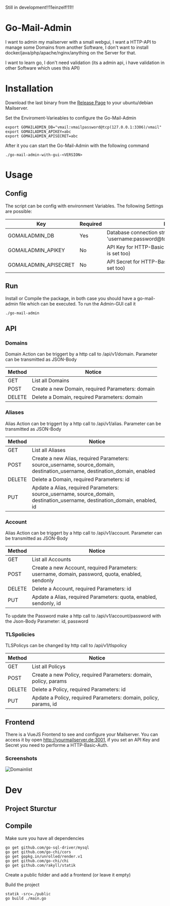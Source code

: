 Still in development!!11einzelf!11!!

# Go-Mail-Admin
I want to admin my mailserver with a small webgui, I want a HTTP-API to manage some Domains from another Software, I don't want to install docker/java/php/apache/nginx/anything on the Server for that.

I want to learn go, I don't need validation (its a admin api, i have validation in other Software which uses this API)

# Installation
Download the last binary from the [Release Page](https://github.com/kekskurse/go-mail-admin/releases) to your ubuntu/debian Mailserver. 

Set the Enviroment-Varieables to configure the Go-Mail-Admin
```
export GOMAILADMIN_DB="vmail:vmailpassword@tcp(127.0.0.1:3306)/vmail"
export GOMAILADMIN_APIKEY=abc
export GOMAILADMIN_APISECRET=abc
```

After it you can start the Go-Mail-Admin with the following command
```
./go-mail-admin-with-gui-<VERSION>
```

# Usage
## Config
The script can be config with environment Variables. The following Settings are possible:

| Key | Required | Notice |
| --- | ---      | --- |
| GOMAILADMIN_DB | Yes | Database connection string like 'username:password@tcp(127.0.0.1:3306)/database' |
| GOMAILADMIN_APIKEY | No | API Key for HTTP-Basic-Auth (just use if APISECRET  is set too)  |
| GOMAILADMIN_APISECRET | No | API Secret for HTTP-Basic-Auth (just use if APIKEY is set too) |

## Run
Install or Compile the package, in both case you should have a go-mail-admin file which can be executed. To run the Admin-GUI call it

```
./go-mail-admin 
```

## API
### Domains
Domain Action can be triggert by a http call to /api/v1/domain. Parameter can be transmitted as JSON-Body

| Method | Notice |
| ---    | ---    |
| GET    | List all Domains |
| POST   | Create a new Domain, required Parameters: domain |
| DELETE | Delete a Domain, required Parameters: domain |

### Aliases
Alias Action can be triggert by a http call to /api/v1/alias. Parameter can be transmitted as JSON-Body

| Method | Notice |
| ---    | ---    |
| GET    | List all Aliases |
| POST   | Create a new Alias, required Parameters: source_username, source_domain, destination_username, destination_domain, enabled |
| DELETE | Delete a Domain, required Parameters: id |
| PUT    | Apdate a Alias, required Parameters: source_username, source_domain, destination_username, destination_domain, enabled, id |

### Account
Alias Action can be triggert by a http call to /api/v1/account. Parameter can be transmitted as JSON-Body

| Method | Notice |
| ---    | ---    |
| GET    | List all Accounts |
| POST   | Create a new Account, required Parameters: username, domain, password, quota, enabled, sendonly |
| DELETE | Delete a Account, required Parameters: id |
| PUT    | Apdate a Alias, required Parameters: quota, enabled, sendonly, id |

To update the Password make a http call to /api/v1/account/password with the Json-Body Parameter: id, password

### TLSpolicies
TLSPolicys can be changed by http call to /api/v1/tlspolicy

| Method | Notice |
| ---    | ---    |
| GET    | List all Policys |
| POST   | Create a new Policy, required Parameters: domain, policy, params |
| DELETE | Delete a Policy, required Parameters: id |
| PUT    | Apdate a Policy, required Parameters: domain, policy, params, id |

## Frontend
There is a VueJS Frontend to see and configure your Mailserver. You can access it by open http://yourmailserver.de:3001, if you set an API Key and Secret you need to performe a HTTP-Basic-Auth.

### Screenshots

![Domainlist](statik/domain.png)

# Dev
## Project Sturctur
## Compile
Make sure you have all dependencies

```
go get github.com/go-sql-driver/mysql
go get github.com/go-chi/cors
go get gopkg.in/unrolled/render.v1
go get github.com/go-chi/chi
go get github.com/rakyll/statik
```

Create a public folder and add a frontend (or leave it empty)

Build the project
```
statik -src=./public
go build ./main.go
```